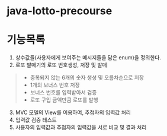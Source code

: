 # java-lotto-precourse

# 기능목록
1. 상수값들(사용자에게 보여주는 메시지들을 담은 enum)을 정의한다.
2. 로또 발매기의 로또 번호생성, 저장 및 발매
>- 중복되지 않는 6개의 숫자 생성 및 오름차순으로 저장
>- 1개의 보너스 번호 저장
>- 보너스 번호를 입력받아서 검증
>- 로또 구입 금액만큼 로또를 발행
3. MVC 모델의 View를 이용하여, 추첨자의 입력값 처리
4. 입력값 검증 테스트
5. 사용자의 입력값과 추첨자의 입력값을 서로 비교 및 결과 처리